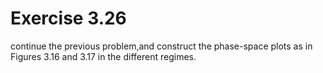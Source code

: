 # Exercise 3.26
continue the previous problem,and construct the phase-space plots as in Figures 3.16 and 3.17 in the different regimes.
